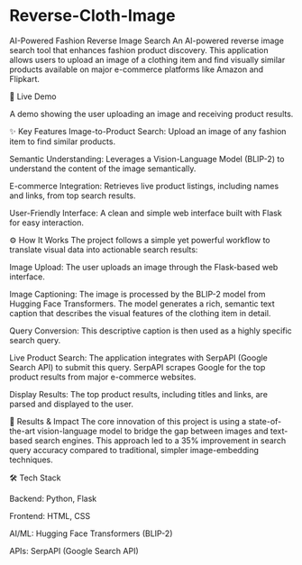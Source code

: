 # Reverse-Cloth-Image
AI-Powered Fashion Reverse Image Search
An AI-powered reverse image search tool that enhances fashion product discovery. This application allows users to upload an image of a clothing item and find visually similar products available on major e-commerce platforms like Amazon and Flipkart.

🎥 Live Demo
<p align="center">A demo showing the user uploading an image and receiving product results.</p>

✨ Key Features
Image-to-Product Search: Upload an image of any fashion item to find similar products.


Semantic Understanding: Leverages a Vision-Language Model (BLIP-2) to understand the content of the image semantically.


E-commerce Integration: Retrieves live product listings, including names and links, from top search results.

User-Friendly Interface: A clean and simple web interface built with Flask for easy interaction.

⚙️ How It Works
The project follows a simple yet powerful workflow to translate visual data into actionable search results:

Image Upload: The user uploads an image through the Flask-based web interface.


Image Captioning: The image is processed by the BLIP-2 model from Hugging Face Transformers. The model generates a rich, semantic text caption that describes the visual features of the clothing item in detail.


Query Conversion: This descriptive caption is then used as a highly specific search query.


Live Product Search: The application integrates with SerpAPI (Google Search API) to submit this query. SerpAPI scrapes Google for the top product results from major e-commerce websites.

Display Results: The top product results, including titles and links, are parsed and displayed to the user.

🚀 Results & Impact
The core innovation of this project is using a state-of-the-art vision-language model to bridge the gap between images and text-based search engines. This approach led to a 35% improvement in search query accuracy compared to traditional, simpler image-embedding techniques.

🛠️ Tech Stack

Backend: Python, Flask 


Frontend: HTML, CSS 


AI/ML: Hugging Face Transformers (BLIP-2) 


APIs: SerpAPI (Google Search API) 

